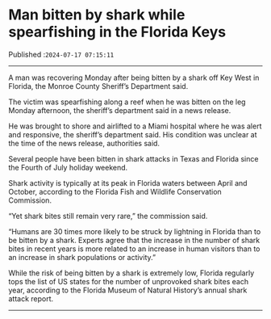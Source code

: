 # Man bitten by shark while spearfishing in the Florida Keys

Published :`2024-07-17 07:15:11`

---

A man was recovering Monday after being bitten by a shark off Key West in Florida, the Monroe County Sheriff’s Department said.

The victim was spearfishing along a reef when he was bitten on the leg Monday afternoon, the sheriff’s department said in a news release.

He was brought to shore and airlifted to a Miami hospital where he was alert and responsive, the sheriff’s department said.  His condition was unclear at the time of the news release, authorities said.

Several people have been bitten in shark attacks in Texas and Florida since the Fourth of July holiday weekend.

Shark activity is typically at its peak in Florida waters between April and October, according to the Florida Fish and Wildlife Conservation Commission.

“Yet shark bites still remain very rare,” the commission said.

“Humans are 30 times more likely to be struck by lightning in Florida than to be bitten by a shark. Experts agree that the increase in the number of shark bites in recent years is more related to an increase in human visitors than to an increase in shark populations or activity.”

While the risk of being bitten by a shark is extremely low, Florida regularly tops the list of US states for the number of unprovoked shark bites each year, according to the Florida Museum of Natural History’s annual shark attack report.

---

